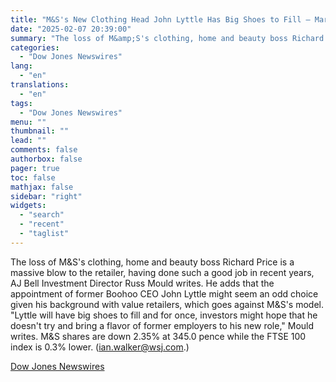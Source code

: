 ```yaml
---
title: "M&S's New Clothing Head John Lyttle Has Big Shoes to Fill — Market Talk"
date: "2025-02-07 20:39:00"
summary: "The loss of M&amp;S's clothing, home and beauty boss Richard Price is a massive blow to the retailer, having done such a good job in recent years, AJ Bell Investment Director Russ Mould writes. He adds that the appointment of former Boohoo CEO John Lyttle might seem an odd choice..."
categories:
  - "Dow Jones Newswires"
lang:
  - "en"
translations:
  - "en"
tags:
  - "Dow Jones Newswires"
menu: ""
thumbnail: ""
lead: ""
comments: false
authorbox: false
pager: true
toc: false
mathjax: false
sidebar: "right"
widgets:
  - "search"
  - "recent"
  - "taglist"
---
```


The loss of M&S's clothing, home and beauty boss Richard Price is a massive blow to the retailer, having done such a good job in recent years, AJ Bell Investment Director Russ Mould writes. He adds that the appointment of former Boohoo CEO John Lyttle might seem an odd choice given his background with value retailers, which goes against M&S's model. "Lyttle will have big shoes to fill and for once, investors might hope that he doesn't try and bring a flavor of former employers to his new role," Mould writes. M&S shares are down 2.35% at 345.0 pence while the FTSE 100 index is 0.3% lower. (ian.walker@wsj.com.)

[Dow Jones Newswires](https://www.tradingview.com/news/DJN_DN20250207005566:0/)
